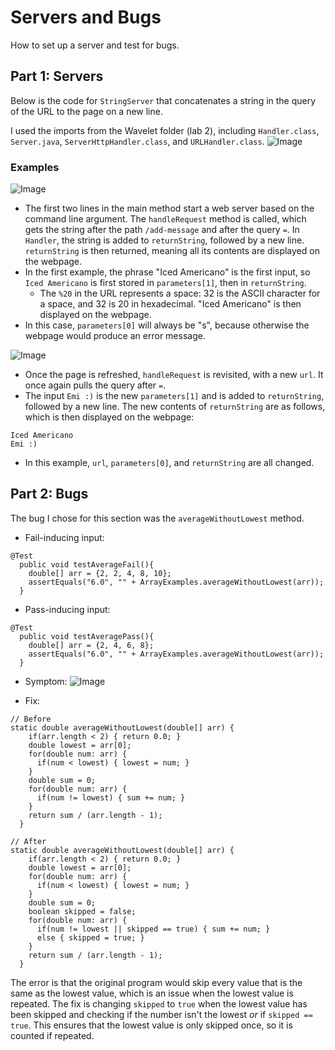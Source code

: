 # Servers and Bugs
How to set up a server and test for bugs.

## Part 1: Servers
Below is the code for `StringServer` that concatenates a string in the query of the URL to the page on a new line.

I used the imports from the Wavelet folder (lab 2), including `Handler.class`, `Server.java`,  `ServerHttpHandler.class`, and `URLHandler.class`.
![Image](https://emivcleave.github.io/cse15l-lab-reports/code-lab-2.png)

### Examples
![Image](https://emivcleave.github.io/cse15l-lab-reports/message-1.png)
* The first two lines in the main method start a web server based on the command line argument.
The `handleRequest` method is called, which gets the string after the path `/add-message` and after the query `=`.
In `Handler`, the string is added to `returnString`, followed by a new line.
`returnString` is then returned, meaning all its contents are displayed on the webpage.
* In the first example, the phrase "Iced Americano" is the first input, so `Iced Americano` is first stored in `parameters[1]`, then in `returnString`. 
  * The `%20` in the URL represents a space: 32 is the ASCII character for a space, and 32 is 20 in hexadecimal.
"Iced Americano" is then displayed on the webpage.
* In this case, `parameters[0]` will always be "s", because otherwise the webpage would produce an error message.

![Image](https://emivcleave.github.io/cse15l-lab-reports/message-2.png)
* Once the page is refreshed, `handleRequest` is revisited, with a new `url`. 
It once again pulls the query after `=`.
* The input `Emi :)` is the new `parameters[1]` and is added to `returnString`, followed by a new line.
The new contents of `returnString` are as follows, which is then displayed on the webpage:

```
Iced Americano
Emi :)

```
* In this example, `url`, `parameters[0]`, and `returnString` are all changed.

## Part 2: Bugs
The bug I chose for this section was the `averageWithoutLowest` method.

* Fail-inducing input:

```
@Test
  public void testAverageFail(){
    double[] arr = {2, 2, 4, 8, 10};
    assertEquals("6.0", "" + ArrayExamples.averageWithoutLowest(arr));
  }
```

* Pass-inducing input:

```
@Test
  public void testAveragePass(){
    double[] arr = {2, 4, 6, 8};
    assertEquals("6.0", "" + ArrayExamples.averageWithoutLowest(arr));
  }
```

* Symptom:
![Image](https://emicleave.github.io/cse15l-lab-reports/bug1-lab-2.png)

* Fix:

```
// Before
static double averageWithoutLowest(double[] arr) {
    if(arr.length < 2) { return 0.0; }
    double lowest = arr[0];
    for(double num: arr) {
      if(num < lowest) { lowest = num; }
    }
    double sum = 0;
    for(double num: arr) {
      if(num != lowest) { sum += num; }
    }
    return sum / (arr.length - 1);
  }
```

```
// After
static double averageWithoutLowest(double[] arr) {
    if(arr.length < 2) { return 0.0; }
    double lowest = arr[0];
    for(double num: arr) {
      if(num < lowest) { lowest = num; }
    }
    double sum = 0;
    boolean skipped = false;
    for(double num: arr) {
      if(num != lowest || skipped == true) { sum += num; }
      else { skipped = true; }
    }
    return sum / (arr.length - 1);
  }
```

The error is that the original program would skip every value that is the same as the lowest value, which is an issue when the lowest value is repeated.
The fix is changing `skipped` to `true` when the lowest value has  been skipped and checking if the number isn't the lowest *or* if `skipped == true`.
This ensures that the lowest value is only skipped once, so it is counted if repeated.
